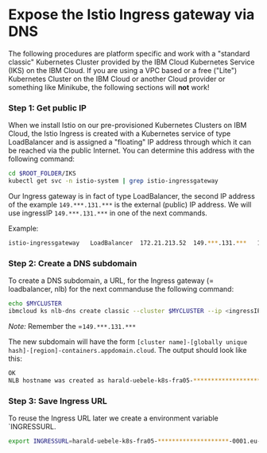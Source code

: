 # Expose the Istio Ingress gateway via DNS

The following procedures are platform specific and work with a "standard classic" Kubernetes Cluster provided by the IBM Cloud Kubernetes Service (IKS) on the IBM Cloud. If you are using a VPC based or a free ("Lite") Kubernetes Cluster on the IBM Cloud or another Cloud provider or something like Minikube, the following sections will **not** work!

### Step 1: Get public IP

When we install Istio on our pre-provisioned Kubernetes Clusters on IBM Cloud, the Istio Ingress is created with a Kubernetes service of type LoadBalancer and is assigned a "floating" IP address through which it can be reached via the public Internet. You can determine this address with the following command:

```sh
cd $ROOT_FOLDER/IKS
kubectl get svc -n istio-system | grep istio-ingressgateway
```
Our Ingress gateway is in fact of type LoadBalancer, the second IP address of the example `149.***.131.***` is the external (public) IP address.  We will use ingressIP `149.***.131.***`  in one of the next commands.

Example:

```sh
istio-ingressgateway   LoadBalancer  172.21.213.52  149.***.131.***   15020:31754/TCP,...
```

### Step 2: Create a DNS subdomain

To create a DNS subdomain, a URL, for the Ingress gateway (= loadbalancer, nlb) for the next commanduse the following command:

```sh
echo $MYCLUSTER
ibmcloud ks nlb-dns create classic --cluster $MYCLUSTER --ip <ingressIP>
```

_Note:_ Remember the <ingressIP>=`149.***.131.***`

The new subdomain will have the form `[cluster name]-[globally unique hash]-[region]-containers.appdomain.cloud`. The output should look like this:

```sh
OK
NLB hostname was created as harald-uebele-k8s-fra05-********************-0001.eu-de.containers.appdomain.cloud
```

### Step 3: Save Ingress URL

To reuse the Ingress URL later we create a environment variable  `INGRESSURL.

```sh
export INGRESSURL=harald-uebele-k8s-fra05-********************-0001.eu-de.containers.appdomain.cloud
```